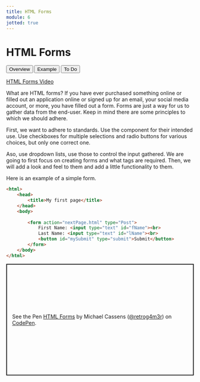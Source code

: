 ```yaml
---
title: HTML Forms
module: 6
jotted: true
---
```


# HTML Forms

<div class="tab">
  <button class="tablinks active" onclick="openTab(event, 'Overview')">Overview</button>
  <button class="tablinks" onclick="openTab(event, 'Example')">Example</button>
  <button class="tablinks" onclick="openTab(event, 'ToDo')">To Do</button>
    
</div>

<!-- Tab content -->
<div id="Overview" class="tabcontent" style="display:block">

<p><a href="//www.youtube.com/embed/LJ0Ldc_2B8M" data-lity>HTML Forms Video</a></p>

<p>What are HTML forms?  If you have ever purchased something online or filled out an application online or signed up for an email, your social media account, or more, you have filled out a form.  Forms are just a way for us to gather data from the end-user.  Keep in mind there are some principles to which we should adhere.</p>

<p>First, we want to adhere to standards. Use the component for their intended use.  Use checkboxes for multiple selections and radio buttons for various choices, but only one correct one.</p>

<p>Aso, use dropdown lists, use those to control the input gathered.  We are going to first focus on creating forms and what tags are required. Then, we will add a look and feel to them and add a little functionality to them.</p>

</div>

<div id="Example" class="tabcontent">

<p>Here is an example of a simple form.</p>

<div class="tabhtml" markdown="1">

```html
<html>
    <head>
        <title>My first page</title>
    </head>
    <body>
        
        <form action="nextPage.html" type="Post">
            First Name: <input type="text" id="fName"><br>
            Last Name: <input type="text" id="lName"><br>
            <button id="mySubmit" type="submit">Submit</button>
        </form>
    </body>
</html>

```

</div>

</div>
<div id="ToDo" class="tabcontent">
<p class="codepen" data-height="600" data-default-tab="html,result" data-slug-hash="rNwRQrY" data-editable="true" data-user="retrog4m3r" style="height: 300px; box-sizing: border-box; display: flex; align-items: center; justify-content: center; border: 2px solid; margin: 1em 0; padding: 1em;">
  <span>See the Pen <a href="https://codepen.io/retrog4m3r/pen/rNwRQrY">
  HTML Forms</a> by Michael Cassens (<a href="https://codepen.io/retrog4m3r">@retrog4m3r</a>)
  on <a href="https://codepen.io">CodePen</a>.</span>
</p>
<script async src="https://cpwebassets.codepen.io/assets/embed/ei.js"></script>
</div>